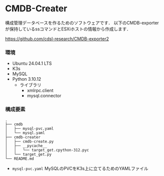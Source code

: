 # CMDB-Creater

構成管理データベースを作るためのソフトウェアです．
以下のCMDB-exporterが保持しているssコマンドとESXiホストの情報から作成します．


https://github.com/cdsl-research/CMDB-exporter2

### 環境
- Ubuntu 24.04.1 LTS
- K3s
- MySQL
- Python 3.10.12
  - ライブラリ
    - xmlrpc.client
    - mysql.connector
   

### 構成要素
```
.
├── cmdb
│   ├── mysql-pvc.yaml
│   └── mysql.yaml
├── cmdb-creater
│   ├── cmdb-create.py
│   ├── __pycache__
│   │   └── target_get.cpython-312.pyc
│   └── target_get.py
└── README.md
```


- ```mysql-pvc.yaml```
MySQLのPVCをK3s上に立てるためのYAMLファイル 
